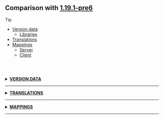 ## Comparison with [1.19.1-pre6](https://github.com/PixiGeko/Minecraft-generated-data/tree/1.19.1-pre6)

> [!TIP]
> - [Version data](#version-data)
>     - [Libraries](#version-data-libraries)
> - [Translations](#translations)
> - [Mappings](#mappings)
>   - [Server](#server-mappings)
>   - [Client](#client-mappings)

<br/><br/>
<details><summary><b><ins>VERSION DATA</ins></b><a name="version-data"></a></summary>
<br/>
<table><tr><th></th><th align="left">1.19.1-pre6</th><th>1.19.1-rc2</th></tr><tr><td>World version</td><td><pre>3114</pre></td><td><pre>3115</pre></td></tr><tr><td>Protocol version</td><td><pre>1073741923</pre></td><td><pre>1073741924</pre></td></tr></table>
<h3>Libraries<a name="version-data-libraries"></a></h3>
<details>
<summary>
Versions
</summary>
<table><tr><th></th><th align="left">1.19.1-pre6</th><th>1.19.1-rc2</th></tr><tr><td>com.mojang:authlib</td><td><pre>3.10.48</pre></td><td><pre>3.11.49</pre></td></tr></table>
</details>
</details>
<hr/>
<details><summary><b><ins>TRANSLATIONS</ins></b><a name="translations"></a></summary>
<br/>
<details>
<summary>
Keys
</summary>

```diff
+ gui.chatReport.send.comments_too_long: Please shorten the comment
+ gui.chatReport.send.too_many_messages: Trying to include too many messages in the report
+ multiplayer.unsecureserver.toast: Messages sent on this server may be modified and might not reflect the original message
+ multiplayer.unsecureserver.toast.title: Chat messages can't be verified
```

</details>
<details>
<summary>
Changes
</summary>
<br/>
<table>
<tr><th>Name</th><th>1.19.1-pre6</th><th>1.19.1-rc2</th></tr>
<tr><th align="left"><div style="width:290px">options.chatPreview.live</div></th><td>On Modified</td><td>While Typing</td></tr>
<tr><th align="left"><div style="width:290px">options.chatPreview.confirm</div></th><td>On Send</td><td>When Sending</td></tr>
</table>
<br/>
</details>
</details>
<hr/>
<details><summary><b><ins>MAPPINGS</ins></b><a name="mappings"></a></summary>
<br/>
<h2>Server<a name="server-mappings"></a></h2>
<details>
<summary>
Changes
</summary>

```
XXX.network.chat.SignedMessageValidator +2M -2M | -1P
```
```
XXX.protocol.game.ClientboundServerDataPacket +2M -1M | +1P
```
```
XXX.protocol.status.ServerStatus +2M | +1P
```

</details>
<details>
<summary>
net.minecraft.network.chat.SignedMessageValidator
</summary>

```diff
- SignedMessageValidator alwaysReturn(SignedMessageValidator$State)
- SignedMessageValidator create(ProfilePublicKey,boolean)
+ SignedMessageValidator create(ProfilePublicKey)
+ void <clinit>()
```

</details>
<details>
<summary>
net.minecraft.network.protocol.game.ClientboundServerDataPacket
</summary>

```diff
- boolean enforcesSecureChat()
- void <init>(Component,String,boolean,boolean)
+ void <init>(Component,String,boolean)
```

</details>
<details>
<summary>
net.minecraft.network.protocol.status.ServerStatus
</summary>

```diff
- boolean enforcesSecureChat()
- void setEnforcesSecureChat(boolean)
```

</details>
<h2>Client<a name="client-mappings"></a></h2>
<details>
<summary>
Changes
</summary>

```
XXX.gui.components.ChatComponent -1M
```
```
XXX.components.toasts.SystemToast$SystemToastIds +1P
```
```
XXX.client.multiplayer.ClientPacketListener +2P
```
```
XXX.network.chat.SignedMessageValidator$1 +1M -1M | +1P
```

</details>
<details>
<summary>
net.minecraft.client.gui.components.ChatComponent
</summary>

```diff
+ void addMessage(Component,GuiMessageTag)
```

</details>
<details>
<summary>
net.minecraft.network.chat.SignedMessageValidator$1
</summary>

```diff
+ void <init>()
- void <init>(SignedMessageValidator$State)
```

</details>
</details>
<hr/>